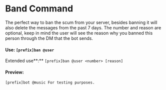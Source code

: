 # Band Command

The perfect way to ban the scum from your server, besides banning it will also delete the messages from the past 7 days. The number and reason are optional, keep in mind the user will see the reason why you banned this person through the DM that the bot sends.

#### Use: `[prefix]ban @user`

Extended use**:** `[prefix]ban @user <number> [reason]`



#### Preview:

`[prefix]bot @music For testing purposes.`



